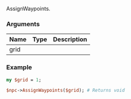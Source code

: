 AssignWaypoints.
### Arguments
**Name**|**Type**|**Description**
:---|:---|:---
grid||

### Example

```perl
my $grid = 1;

$npc->AssignWaypoints($grid); # Returns void
```